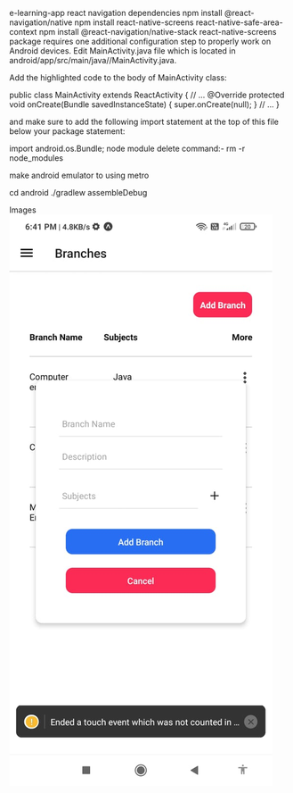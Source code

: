 e-learning-app
react navigation dependencies
npm install @react-navigation/native
npm install react-native-screens react-native-safe-area-context
npm install @react-navigation/native-stack
react-native-screens package requires one additional configuration step to properly work on Android devices. Edit MainActivity.java file which is located in android/app/src/main/java//MainActivity.java.

Add the highlighted code to the body of MainActivity class:

public class MainActivity extends ReactActivity { // ... @Override protected void onCreate(Bundle savedInstanceState) { super.onCreate(null); } // ... }

and make sure to add the following import statement at the top of this file below your package statement:

import android.os.Bundle;
node module delete command:- rm -r node_modules

make android emulator to using metro

cd android
./gradlew assembleDebug

Images
![Image Description](assets/img1.jpeg)
